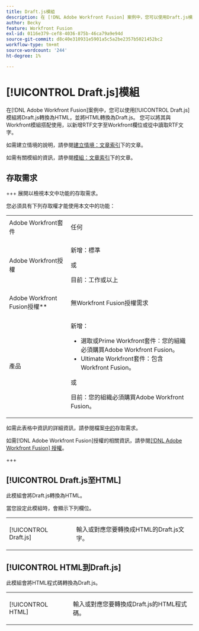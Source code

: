 ```yaml
---
title: Draft.js模組
description: 在 [!DNL Adobe Workfront Fusion] 案例中，您可以使用Draft.js模組將Draft.js轉換為HTML，並將HTML轉換為Draft.js。
author: Becky
feature: Workfront Fusion
exl-id: 0116e379-cef8-4036-875b-46ca79a9e94d
source-git-commit: d8c40e310931e5901a5c5a2be2357b5021452bc2
workflow-type: tm+mt
source-wordcount: '244'
ht-degree: 1%

---
```


# [!UICONTROL Draft.js]模組

在[!DNL Adobe Workfront Fusion]案例中，您可以使用[!UICONTROL Draft.js]模組將Draft.js轉換為HTML，並將HTML轉換為Draft.js。 您可以將其與Workfront模組搭配使用，以新增RTF文字至Workfront欄位或從中讀取RTF文字。

如需建立情境的說明，請參閱[建立情境：文章索引](/help/workfront-fusion/create-scenarios/create-scenarios-toc.md)下的文章。

如需有關模組的資訊，請參閱[模組：文章索引](/help/workfront-fusion/references/modules/modules-toc.md)下的文章。

## 存取需求

+++ 展開以檢視本文中功能的存取需求。

您必須具有下列存取權才能使用本文中的功能：

<table style="table-layout:auto">
 <col> 
 <col> 
 <tbody> 
  <tr> 
   <td role="rowheader">Adobe Workfront套件</td> 
   <td> <p>任何</p> </td> 
  </tr> 
  <tr data-mc-conditions=""> 
   <td role="rowheader">Adobe Workfront授權</td> 
   <td> <p>新增：標準</p><p>或</p><p>目前：工作或以上</p> </td> 
  </tr> 
  <tr> 
   <td role="rowheader">Adobe Workfront Fusion授權**</td> 
   <td>
   <p>無Workfront Fusion授權需求</p>
   </td> 
  </tr> 
  <tr> 
   <td role="rowheader">產品</td> 
   <td>
   <p>新增：</p> <ul><li>選取或Prime Workfront套件：您的組織必須購買Adobe Workfront Fusion。</li><li>Ultimate Workfront套件：包含Workfront Fusion。</li></ul>
   <p>或</p>
   <p>目前：您的組織必須購買Adobe Workfront Fusion。</p>
   </td> 
  </tr>
 </tbody> 
</table>

如需此表格中資訊的詳細資訊，請參閱檔案[中的](/help/workfront-fusion/references/licenses-and-roles/access-level-requirements-in-documentation.md)存取需求。

如需[!DNL Adobe Workfront Fusion]授權的相關資訊，請參閱[[!DNL Adobe Workfront Fusion] 授權](/help/workfront-fusion/set-up-and-manage-workfront-fusion/licensing-operations-overview/license-automation-vs-integration.md)。

+++

## [!UICONTROL Draft.js至HTML]

此模組會將Draft.js轉換為HTML。

當您設定此模組時，會顯示下列欄位。

<table style="table-layout:auto"> 
 <col> 
 <col> 
 <tbody> 
  <tr> 
   <td role="rowheader">[!UICONTROL Draft.js]</td> 
   <td> <p>輸入或對應您要轉換成HTML的Draft.js文字。</p> </td> 
  </tr> 
 </tbody> 
</table>

## [!UICONTROL HTML到Draft.js]

此模組會將HTML程式碼轉換為Draft.js。

<table style="table-layout:auto"> 
 <col> 
 <col> 
 <tbody> 
  <tr> 
   <td role="rowheader">[!UICONTROL HTML]</td> 
   <td> <p>輸入或對應您要轉換成Draft.js的HTML程式碼。</p> </td> 
  </tr> 
 </tbody> 
</table>
